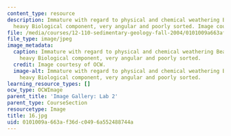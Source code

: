 ```yaml
---
content_type: resource
description: Immature with regard to physical and chemical weathering Beach sand with
  heavy Biological component, very angular and poorly sorted. Image courtesy of OCW.
file: /media/courses/12-110-sedimentary-geology-fall-2004/0101009a663af36dc0496a552488744a_16.jpg
file_type: image/jpeg
image_metadata:
  caption: Immature with regard to physical and chemical weathering Beach sand with
    heavy Biological component, very angular and poorly sorted.
  credit: Image courtesy of OCW.
  image-alt: Immature with regard to physical and chemical weathering Beach sand with
    heavy Biological component, very angular and poorly sorted.
learning_resource_types: []
ocw_type: OCWImage
parent_title: 'Image Gallery: Lab 2'
parent_type: CourseSection
resourcetype: Image
title: 16.jpg
uid: 0101009a-663a-f36d-c049-6a552488744a
---
```

